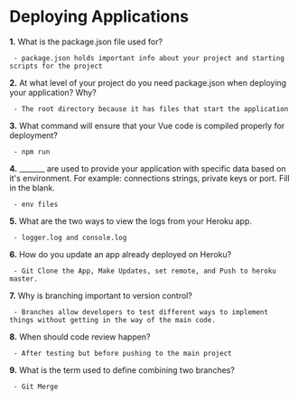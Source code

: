 # Deploying Applications

**1.** What is the package.json file used for?
<!-- enter you answer in the space below -->
```
 - package.json holds important info about your project and starting scripts for the project
``` 
**2.** At what level of your project do you need package.json when deploying your application? Why?
<!-- enter you answer in the space below -->
```
 - The root directory because it has files that start the application
```
**3.** What command will ensure that your Vue code is compiled properly for deployment?
<!-- enter you answer in the space below -->
```
 - npm run
```
**4.** _______ are used to provide your application with specific data based on it's environment. For example: connections strings, private keys or port. Fill in the blank.
<!-- enter you answer in the space below -->
```
 - env files
```
**5.** What are the two ways to view the logs from your Heroku app.
<!-- enter you answer in the space below -->
```
 - logger.log and console.log
```
**6.** How do you update an app already deployed on Heroku?
<!-- enter you answer in the space below -->
```
 - Git Clone the App, Make Updates, set remote, and Push to heroku master.
```
**7.** Why is branching important to version control?
<!-- enter you answer in the space below -->
```
 - Branches allow developers to test different ways to implement things without getting in the way of the main code.
```
**8.** When should code review happen?
<!-- enter you answer in the space below -->
```
 - After testing but before pushing to the main project
```
**9.** What is the term used to define combining two branches?
<!-- enter you answer in the space below -->
```
 - Git Merge
```